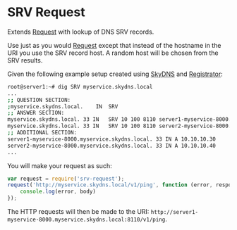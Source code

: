 # SRV Request

Extends [Request](https://github.com/request/request) with lookup of DNS SRV records.

Use just as you would [Request](https://github.com/request/request) except that instead of the hostname in the URI you use the SRV record host. A random host will be chosen from the SRV results.

Given the following example setup created using [SkyDNS](https://github.com/skynetservices/skydns) and [Registrator](https://github.com/progrium/registrator):

```sh
root@server1:~# dig SRV myservice.skydns.local
...
;; QUESTION SECTION:
;myservice.skydns.local.	IN	SRV
;; ANSWER SECTION:
myservice.skydns.local. 33 IN	SRV	10 100 8110 server1-myservice-8000.myservice.skydns.local.
myservice.skydns.local. 33 IN	SRV	10 100 8110 server2-myservice-8000.myservice.skydns.local.
;; ADDITIONAL SECTION:
server1-myservice-8000.myservice.skydns.local. 33 IN A 10.10.10.30
server2-myservice-8000.myservice.skydns.local. 33 IN A 10.10.10.40
...
```

You will make your request as such:

```javascript
var request = require('srv-request');
request('http://myservice.skydns.local/v1/ping', function (error, response, body) {
	console.log(error, body)
});
```

The HTTP requests will then be made to the URI: `http://server1-myservice-8000.myservice.skydns.local:8110/v1/ping`.

